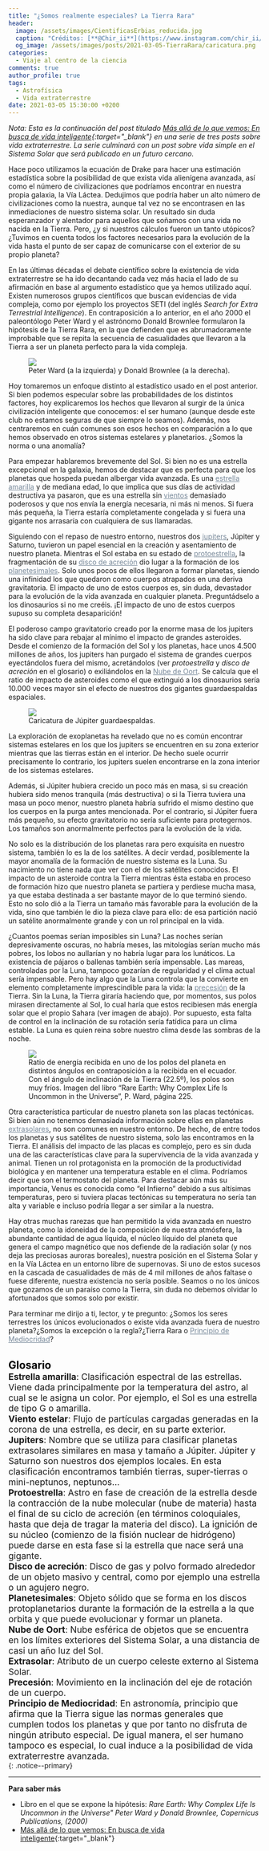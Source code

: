 ```yaml
---
title: "¿Somos realmente especiales? La Tierra Rara"
header:
  image: /assets/images/CientificasErbias_reducida.jpg
  caption: "Créditos: [**@Chir_ii**](https://www.instagram.com/chir_ii/?hl=en)"
  og_image: /assets/images/posts/2021-03-05-TierraRara/caricatura.png
categories:
  - Viaje al centro de la ciencia
comments: true
author_profile: true
tags:
  - Astrofísica
  - Vida extraterrestre
date: 2021-03-05 15:30:00 +0200
--- 
```


*Nota: Esta es la continuación del post titulado [Más allá de lo que vemos: En busca de vida inteligente](https://cientificaserbias.github.io/blog/viaje%20al%20centro%20de%20la%20ciencia/drake/){:target="_blank"} en una serie de tres posts sobre vida extraterrestre. La serie culminará con un post sobre vida simple en el Sistema Solar que será publicado en un futuro cercano.*

Hace poco utilizamos la ecuación de Drake para hacer una estimación estadística sobre la posibilidad de que exista vida alienígena avanzada, así como el número de civilizaciones que podríamos encontrar en nuestra propia galaxia, la Vía Láctea. Dedujimos que podría haber un alto número de civilizaciones como la nuestra, aunque tal vez no se encontrasen en las inmediaciones de nuestro sistema solar. Un resultado sin duda esperanzador y alentador para aquellos que soñamos con una vida no nacida en la Tierra. Pero, ¿y si nuestros cálculos fueron un tanto utópicos? ¿Tuvimos en cuenta todos los factores necesarios para la evolución de la vida hasta el punto de ser capaz de comunicarse con el exterior de su propio planeta?

En las últimas décadas el debate científico sobre la existencia de vida extraterrestre se ha ido decantando cada vez más hacia el lado de su afirmación en base al argumento estadístico que ya hemos utilizado aquí. Existen numerosos grupos científicos que buscan evidencias de vida compleja, como por ejemplo los proyectos SETI (del inglés *Search for Extra Terrestrial Intelligence*). En contraposición a lo anterior, en el año 2000 el paleontólogo Peter Ward y el astrónomo Donald Brownlee formularon la hipótesis de la Tierra Rara, en la que defienden que es abrumadoramente improbable que se repita la secuencia de casualidades que llevaron a la Tierra a ser un planeta perfecto para la vida compleja.

<figure>
	<img src="{{ site.url }}{{ site.baseurl }}/assets/images/posts/2021-03-05-TierraRara/autores.png"/>
	<figcaption> Peter Ward (a la izquierda) y Donald Brownlee (a la derecha). 
</figcaption>
</figure>

Hoy tomaremos un enfoque distinto al estadístico usado en el post anterior. Si bien podemos especular sobre las probabilidades de los distintos factores, hoy explicaremos los hechos que llevaron al surgir de la única civilización inteligente que conocemos: el ser humano (aunque desde este club no estamos seguras de que siempre lo seamos). Además, nos centraremos en cuán comunes son esos hechos en comparación a lo que hemos observado en otros sistemas estelares y planetarios. ¿Somos la norma o una anomalía?

Para empezar hablaremos brevemente del Sol. Si bien no es una estrella excepcional en la galaxia, hemos de destacar que es perfecta para que los planetas que hospeda puedan albergar vida avanzada. Es una <a style="color:lightslategray" href="https://cientificaserbias.github.io/blog/viaje%20al%20centro%20de%20la%20ciencia/TierraRara/index.html#target">estrella amarilla</a> y de mediana edad, lo que implica que sus días de actividad destructiva ya pasaron, que es una estrella sin <a style="color:lightslategray" href="https://cientificaserbias.github.io/blog/viaje%20al%20centro%20de%20la%20ciencia/TierraRara/index.html#target">vientos</a> demasiado poderosos y que nos envía la energía necesaria, ni más ni menos. Si fuera más pequeña, la Tierra estaría completamente congelada y si fuera una gigante nos arrasaría con cualquiera de sus llamaradas. 

Siguiendo con el repaso de nuestro entorno, nuestros dos  <a style="color:lightslategray" href="https://cientificaserbias.github.io/blog/viaje%20al%20centro%20de%20la%20ciencia/TierraRara/index.html#target">jupiters</a>, Júpiter y Saturno, tuvieron un papel esencial en la creación y asentamiento de nuestro planeta. Mientras el Sol estaba en su estado de <a style="color:lightslategray" href="https://cientificaserbias.github.io/blog/viaje%20al%20centro%20de%20la%20ciencia/TierraRara/index.html#target">protoestrella</a>, la fragmentación de su <a style="color:lightslategray" href="https://cientificaserbias.github.io/blog/viaje%20al%20centro%20de%20la%20ciencia/TierraRara/index.html#target">disco de acreción</a> dio lugar a la formación de los <a style="color:lightslategray" href="https://cientificaserbias.github.io/blog/viaje%20al%20centro%20de%20la%20ciencia/TierraRara/index.html#target">planetesimales</a>. Solo unos pocos de ellos llegaron a formar planetas, siendo una infinidad los que quedaron como cuerpos atrapados en una deriva gravitatoria. El impacto de uno de estos cuerpos es, sin duda, devastador para la evolución de la vida avanzada en cualquier planeta. Preguntádselo a los dinosaurios si no me creéis. ¡El impacto de uno de estos cuerpos supuso su completa desaparición!

El poderoso campo gravitatorio creado por la enorme masa de los jupiters ha sido clave para rebajar al mínimo el impacto de grandes asteroides. Desde el comienzo de la formación del Sol y los planetas, hace unos 4.500 millones de años, los jupiters han purgado el sistema de grandes cuerpos eyectándolos fuera del mismo, acretándolos (ver *protoestrella* y *disco de acreción* en el glosario) o exiliándolos en la <a style="color:lightslategray" href="https://cientificaserbias.github.io/blog/viaje%20al%20centro%20de%20la%20ciencia/TierraRara/index.html#target">Nube de Oort</a>. Se calcula que el ratio de impacto de asteroides como el que extinguió a los dinosaurios sería 10.000 veces mayor sin el efecto de nuestros dos gigantes guardaespaldas espaciales.

<figure>
	<img src="{{ site.url }}{{ site.baseurl }}/assets/images/posts/2021-03-05-TierraRara/caricatura.png"/>
	<figcaption> Caricatura de Júpiter guardaespaldas. 
</figcaption>
</figure>

La exploración de exoplanetas ha revelado que no es común encontrar sistemas estelares en los que los jupiters se encuentren en su zona exterior mientras que las tierras están en el interior. De hecho suele ocurrir precisamente lo contrario, los jupiters suelen encontrarse en la zona interior de los sistemas estelares. 

Además, si Júpiter hubiera crecido un poco más en masa, si su creación hubiera sido menos tranquila (más destructiva) o si la Tierra tuviera una masa un poco menor, nuestro planeta habría sufrido el mismo destino que los cuerpos en la purga antes mencionada. Por el contrario, si Júpiter fuera más pequeño, su efecto gravitatorio no sería suficiente para protegernos. Los tamaños son anormalmente perfectos para la evolución de la vida. 

No solo es la distribución de los planetas rara pero exquisita en nuestro sistema, también lo es la de los satélites. A decir verdad, posiblemente la mayor anomalía de la formación de nuestro sistema es la Luna. Su nacimiento no tiene nada que ver con el de los satélites conocidos. El impacto de un asteroide contra la Tierra mientras ésta estaba en proceso de formación hizo que nuestro planeta se partiera y perdiese mucha masa, ya que estaba destinada a ser bastante mayor de lo que terminó siendo. Esto no solo dió a la Tierra un tamaño más favorable para la evolución de la vida, sino que también le dio la pieza clave para ello: de esa partición nació un satélite anormalmente grande y con un rol principal en la vida.

¿Cuantos poemas serían imposibles sin Luna? Las noches serían depresivamente oscuras, no habría meses, las mitologías serían mucho más pobres, los lobos no aullarían y no habría lugar para los lunáticos. La existencia de pájaros o ballenas también sería impensable. Las mareas, controladas por la Luna, tampoco gozarían de regularidad y el clima actual sería impensable. Pero hay algo que la Luna controla que la convierte en elemento completamente imprescindible para la vida: la <a style="color:lightslategray" href="https://cientificaserbias.github.io/blog/viaje%20al%20centro%20de%20la%20ciencia/TierraRara/index.html#target">precesión</a> de la Tierra. Sin la Luna, la Tierra giraría haciendo que, por momentos, sus polos mirasen directamente al Sol, lo cual haría que estos recibiesen más energía solar que el propio Sahara (ver imagen de abajo). Por supuesto, esta falta de control en la inclinación de su rotación sería fatídica para un clima estable. La Luna es quien reina sobre nuestro clima desde las sombras de la noche.

<figure>
	<img src="{{ site.url }}{{ site.baseurl }}/assets/images/posts/2021-03-05-TierraRara/precesion.png"/>
	<figcaption> Ratio de energía recibida en uno de los polos del planeta en distintos ángulos en contraposición a la recibida en el ecuador. Con el ángulo de inclinación de la Tierra (22.5º), los polos son muy fríos. Imagen del libro “Rare Earth: Why Complex Life Is Uncommon in the Universe”, P. Ward, página 225. 
</figcaption>
</figure>

Otra característica particular de nuestro planeta son las placas tectónicas. Si bien aún no tenemos demasiada información sobre ellas en planetas <a style="color:lightslategray" href="https://cientificaserbias.github.io/blog/viaje%20al%20centro%20de%20la%20ciencia/TierraRara/index.html#target">extrasolares</a>, no son comunes en nuestro entorno. De hecho, de entre todos los planetas y sus satélites de nuestro sistema, solo las encontramos en la Tierra. El análisis del impacto de las placas es complejo, pero es sin duda una de las características clave para la supervivencia de la vida avanzada y animal. Tienen un rol protagonista en la promoción de la productividad biológica y en mantener una temperatura estable en el clima. Podríamos decir que son el termostato del planeta. Para destacar aún más su importancia, Venus es conocida como “el Infierno” debido a sus altísimas temperaturas, pero si tuviera placas tectónicas su temperatura no sería tan alta y variable e incluso podría llegar a ser similar a la nuestra. 

Hay otras muchas rarezas que han permitido la vida avanzada en nuestro planeta, como la idoneidad de la composición de nuestra atmósfera, la abundante cantidad de agua líquida, el núcleo líquido del planeta que genera el campo magnético que nos defiende de la radiación solar (y nos deja las preciosas auroras boreales), nuestra posición en el Sistema Solar y en la Vía Láctea en un entorno libre de supernovas. Si uno de estos sucesos en la cascada de casualidades de más de 4 mil millones de años faltase o fuese diferente, nuestra existencia no sería posible. Seamos o no los únicos que gozamos de un paraíso como la Tierra, sin duda no debemos olvidar lo afortunados que somos solo por existir.

Para terminar me dirijo a ti, lector, y te pregunto: ¿Somos los seres terrestres los únicos evolucionados o existe vida avanzada fuera de nuestro planeta?¿Somos la excepción o la regla?¿Tierra Rara o <a style="color:lightslategray" href="https://cientificaserbias.github.io/blog/viaje%20al%20centro%20de%20la%20ciencia/TierraRara/index.html#target">Principio de Mediocridad</a>?
&nbsp;  
&nbsp;

<span style="font-size:1.5em"><a id="target" style= "color:black"><b>Glosario</b></a></span>
&nbsp;   
<span style="font-size:1.25em">
**Estrella amarilla**: Clasificación espectral de las estrellas. Viene dada principalmente por la temperatura del astro, al cual se le asigna un color. Por ejemplo, el Sol es una estrella de tipo G o amarilla. <br>
**Viento estelar**: Flujo de partículas cargadas generadas en la corona de una estrella, es decir, en su parte exterior. <br>
**Jupiters**: Nombre que se utiliza para clasificar planetas extrasolares similares en masa y tamaño a Júpiter. Júpiter y Saturno son nuestros dos ejemplos locales. En esta clasificación encontramos también tierras, super-tierras o mini-neptunos, neptunos… <br>
**Protoestrella**: Astro en fase de creación de la estrella desde la contracción de la nube molecular (nube de materia) hasta el final de su ciclo de acreción (en términos coloquiales, hasta que deja de tragar la materia del disco). La ignición de su núcleo (comienzo de la fisión nuclear de hidrógeno) puede darse en esta fase si la estrella que nace será una gigante. <br>
**Disco de acreción**: Disco de gas y polvo formado alrededor de un objeto masivo y central, como por ejemplo una estrella o un agujero negro. <br>
**Planetesimales**: Objeto sólido que se forma en los discos protoplanetarios durante la formación de la estrella a la que orbita y que puede evolucionar y formar un planeta. <br>
**Nube de Oort**: Nube esférica de objetos que se encuentra en los límites exteriores del Sistema Solar, a una distancia de casi un año luz del Sol. <br>
**Extrasolar**: Atributo de un cuerpo celeste externo al Sistema Solar. <br>
**Precesión**: Movimiento en la inclinación del eje de rotación de un cuerpo. <br>
**Principio de Mediocridad**: En astronomía, principio que afirma que la Tierra sigue las normas generales que cumplen todos los planetas y que por tanto no disfruta de ningún atributo especial. De igual manera, el ser humano tampoco es especial, lo cual induce a la posibilidad de vida extraterrestre avanzada. <br>
</span>
{: .notice--primary}   

---
**Para saber más**
* Libro en el que se expone la hipótesis: *Rare Earth: Why Complex Life Is Uncommon in the Universe"  Peter Ward y Donald Brownlee, Copernicus Publications, (2000)*
* [Más allá de lo que vemos: En busca de vida inteligente](https://cientificaserbias.github.io/blog/viaje%20al%20centro%20de%20la%20ciencia/drake/){:target="_blank"}

